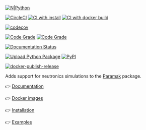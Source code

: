 
[![N|Python](https://www.python.org/static/community_logos/python-powered-w-100x40.png)](https://www.python.org)

[![CircleCI](https://circleci.com/gh/fusion-energy/paramak-neutronics/tree/main.svg?style=svg)](https://circleci.com/gh/fusion-energy/paramak-neutronics/tree/main)
[![CI with install](https://github.com/fusion-energy/paramak-neutronics/actions/workflows/ci_with_install.yml/badge.svg)](https://github.com/fusion-energy/paramak-neutronics/actions/workflows/ci_with_install.yml)
[![CI with docker build](https://github.com/fusion-energy/paramak-neutronics/actions/workflows/ci_with_docker_build.yml/badge.svg)](https://github.com/fusion-energy/paramak-neutronics/actions/workflows/ci_with_docker_build.yml)

[![codecov](https://codecov.io/gh/fusion-energy/paramak-neutronics/branch/main/graph/badge.svg?token=5j7c7eGF6W)](https://codecov.io/gh/fusion-energy/paramak-neutronics)

[![Code Grade](https://www.code-inspector.com/project/25343/score/svg)](https://frontend.code-inspector.com/public/project/25343/paramak-neutronics/dashboard)
[![Code Grade](https://www.code-inspector.com/project/25343/status/svg)](https://frontend.code-inspector.com/public/project/25343/paramak-neutronics/dashboard)

[![Documentation Status](https://readthedocs.org/projects/paramak-neutronics/badge/?version=latest)](https://paramak-neutronics.readthedocs.io/en/latest/?badge=latest)

[![Upload Python Package](https://github.com/fusion-energy/paramak-neutronics/actions/workflows/python-publish.yml/badge.svg)](https://github.com/fusion-energy/paramak-neutronics/actions/workflows/python-publish.yml)
[![PyPI](https://img.shields.io/pypi/v/paramak-neutronics?color=brightgreen&label=pypi&logo=grebrightgreenen&logoColor=green)](https://pypi.org/project/paramak-neutronics/)

[![docker-publish-release](https://github.com/fusion-energy/paramak-neutronics/actions/workflows/docker_publish.yml/badge.svg)](https://github.com/fusion-energy/paramak-neutronics/actions/workflows/docker_publish.yml)

Adds support for neutronics simulations to the [Paramak](https://github.com/fusion-energy/paramak) package.


:point_right: [Documentation](https://paramak-neutronics.readthedocs.io)

:point_right: [Docker images](https://github.com/fusion-energy/paramak-neutronics/pkgs/container/paramak-neutronics)

:point_right: [Installation](https://paramak-neutronics.readthedocs.io/en/stable/install.html)

:point_right: [Examples](https://paramak-neutronics.readthedocs.io/en/stable/example_neutronics_simulations.html)
